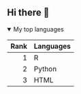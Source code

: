 ## Hi there 👋

<details open>
<summary>My top languages</summary>

| Rank | Languages |
|-----:|-----------|
|     1| R         |
|     2| Python    |
|     3| HTML      |

</details>
<!--
**todomonkos/todomonkos** is a ✨ _special_ ✨ repository because its `README.md` (this file) appears on your GitHub profile.

Here are some ideas to get you started:

- 🔭 I’m currently working on ...
- 🌱 I’m currently learning ...
- 👯 I’m looking to collaborate on ...
- 🤔 I’m looking for help with ...
- 💬 Ask me about ...
- 📫 How to reach me: ...
- 😄 Pronouns: ...
- ⚡ Fun fact: ...
-->
